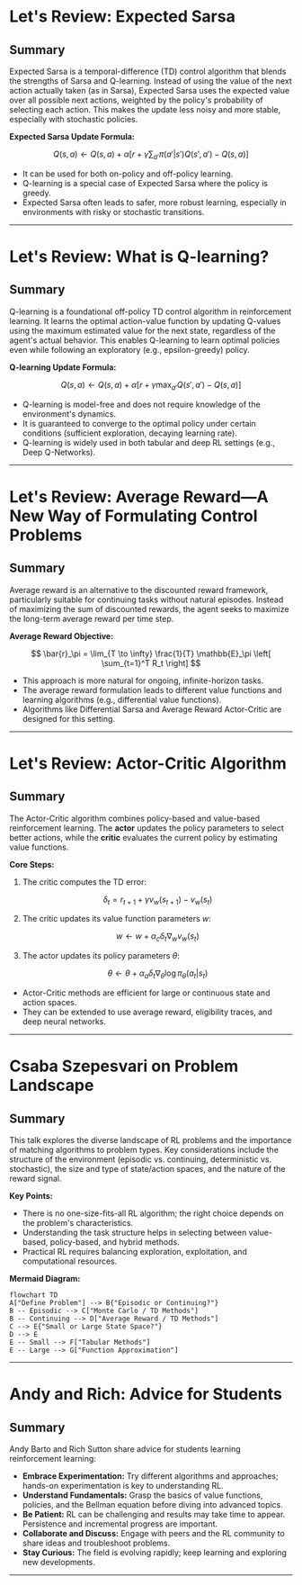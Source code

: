 # Let's Review: Expected Sarsa

## Summary

Expected Sarsa is a temporal-difference (TD) control algorithm that blends the strengths of Sarsa and Q-learning. Instead of using the value of the next action actually taken (as in Sarsa), Expected Sarsa uses the expected value over all possible next actions, weighted by the policy's probability of selecting each action. This makes the update less noisy and more stable, especially with stochastic policies.

**Expected Sarsa Update Formula:**

$$
Q(s, a) \leftarrow Q(s, a) + \alpha \left[ r + \gamma \sum_{a'} \pi(a'|s') Q(s', a') - Q(s, a) \right]
$$

- It can be used for both on-policy and off-policy learning.
- Q-learning is a special case of Expected Sarsa where the policy is greedy.
- Expected Sarsa often leads to safer, more robust learning, especially in environments with risky or stochastic transitions.

---

# Let's Review: What is Q-learning?

## Summary

Q-learning is a foundational off-policy TD control algorithm in reinforcement learning. It learns the optimal action-value function by updating Q-values using the maximum estimated value for the next state, regardless of the agent's actual behavior. This enables Q-learning to learn optimal policies even while following an exploratory (e.g., epsilon-greedy) policy.

**Q-learning Update Formula:**

$$
Q(s, a) \leftarrow Q(s, a) + \alpha \left[ r + \gamma \max_{a'} Q(s', a') - Q(s, a) \right]
$$

- Q-learning is model-free and does not require knowledge of the environment's dynamics.
- It is guaranteed to converge to the optimal policy under certain conditions (sufficient exploration, decaying learning rate).
- Q-learning is widely used in both tabular and deep RL settings (e.g., Deep Q-Networks).

---

# Let's Review: Average Reward—A New Way of Formulating Control Problems

## Summary

Average reward is an alternative to the discounted reward framework, particularly suitable for continuing tasks without natural episodes. Instead of maximizing the sum of discounted rewards, the agent seeks to maximize the long-term average reward per time step.

**Average Reward Objective:**

$$
\bar{r}_\pi = \lim_{T \to \infty} \frac{1}{T} \mathbb{E}_\pi \left[ \sum_{t=1}^T R_t \right]
$$

- This approach is more natural for ongoing, infinite-horizon tasks.
- The average reward formulation leads to different value functions and learning algorithms (e.g., differential value functions).
- Algorithms like Differential Sarsa and Average Reward Actor-Critic are designed for this setting.

---

# Let's Review: Actor-Critic Algorithm

## Summary

The Actor-Critic algorithm combines policy-based and value-based reinforcement learning. The **actor** updates the policy parameters to select better actions, while the **critic** evaluates the current policy by estimating value functions.

**Core Steps:**

1. The critic computes the TD error:
   
   $$
   \delta_t = r_{t+1} + \gamma v_w(s_{t+1}) - v_w(s_t)
   $$

2. The critic updates its value function parameters $w$:
   
   $$
   w \leftarrow w + \alpha_c \delta_t \nabla_w v_w(s_t)
   $$

3. The actor updates its policy parameters $\theta$:
   
   $$
   \theta \leftarrow \theta + \alpha_a \delta_t \nabla_\theta \log \pi_\theta(a_t | s_t)
   $$
- Actor-Critic methods are efficient for large or continuous state and action spaces.
- They can be extended to use average reward, eligibility traces, and deep neural networks.

---

# Csaba Szepesvari on Problem Landscape

## Summary

This talk explores the diverse landscape of RL problems and the importance of matching algorithms to problem types. Key considerations include the structure of the environment (episodic vs. continuing, deterministic vs. stochastic), the size and type of state/action spaces, and the nature of the reward signal.

**Key Points:**

- There is no one-size-fits-all RL algorithm; the right choice depends on the problem's characteristics.
- Understanding the task structure helps in selecting between value-based, policy-based, and hybrid methods.
- Practical RL requires balancing exploration, exploitation, and computational resources.

**Mermaid Diagram:**

```mermaid
flowchart TD
A["Define Problem"] --> B{"Episodic or Continuing?"}
B -- Episodic --> C["Monte Carlo / TD Methods"]
B -- Continuing --> D["Average Reward / TD Methods"]
C --> E{"Small or Large State Space?"}
D --> E
E -- Small --> F["Tabular Methods"]
E -- Large --> G["Function Approximation"]
```

---

# Andy and Rich: Advice for Students

## Summary

Andy Barto and Rich Sutton share advice for students learning reinforcement learning:

- **Embrace Experimentation:** Try different algorithms and approaches; hands-on experimentation is key to understanding RL.
- **Understand Fundamentals:** Grasp the basics of value functions, policies, and the Bellman equation before diving into advanced topics.
- **Be Patient:** RL can be challenging and results may take time to appear. Persistence and incremental progress are important.
- **Collaborate and Discuss:** Engage with peers and the RL community to share ideas and troubleshoot problems.
- **Stay Curious:** The field is evolving rapidly; keep learning and exploring new developments.

---
